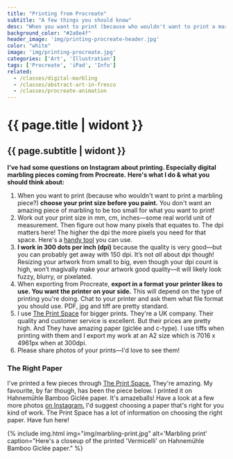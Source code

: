 ```yaml
---
title: "Printing from Procreate"
subtitle: "A few things you should know"
desc: "When you want to print (because who wouldn't want to print a marbling piece?) here's a few things I do. And a few things you should think about."
background_color: "#2a0e4f"
header_image: 'img/printing-procreate-header.jpg'
color: "white"
image: 'img/printing-procreate.jpg'
categories: ['Art', 'Illustration']
tags: ['Procreate', 'iPad', 'Info']
related:
  - /classes/digital-marbling
  - /classes/abstract-art-in-fresco
  - /classes/procreate-animation
---
```

# {{ page.title | widont  }}
## {{ page.subtitle | widont  }}

**I've had some questions on Instagram about printing. Especially digital marbling pieces coming from Procreate.**
**Here's what I do & what you should think about:**

1. When you want to print (because who wouldn't want to print a marbling piece?) **choose your print size before you paint.** You don't want an amazing piece of marbling to be too small for what you want to print!
3. Work out your print size in mm, cm, inches—some real world unit of measurement. Then figure out how many pixels that equates to. The dpi matters here! The higher the dpi the more pixels you need for that space. Here's a [handy tool](https://www.pixelcalculator.com) you can use.
2. **I work in 300 dots per inch (dpi)** because the quality is very good—but you can probably get away with 150 dpi. It’s not *all* about dpi though! Resizing your artwork from small to big, even though your dpi count is high, won’t magivally make your artwork good quality—it will likely look fuzzy, blurry, or pixelated.
4. When exporting from Procreate, **export in a format your printer likes to use. You want the printer on your side.** This will depend on the type of printing you're doing. Chat to your printer and ask them what file format you should use. PDF, jpg and tiff are pretty standard.
5. I use [The Print Space](https://www.theprintspace.co.uk/) for bigger prints. They're a UK company. Their quality and customer service is excellent. But their prices are pretty high. And They have amazing paper (giclée and c-type). I use tiffs when printing with them and I export my work at an A2 size which is 7016 x 4961px when at 300dpi.
6. Please share photos of your prints—I'd love to see them!

### The Right Paper
I've printed a few pieces through [The Print Space.](https://www.theprintspace.co.uk/) They're amazing. My favourite, by far though, has been the piece below. I printed it on Hahnemühle Bamboo Giclée paper. It's amazeballs! Have a look at a few more photos [on Instagram.](https://www.instagram.com/p/Bvv2pp2FMgT/) I'd suggest choosing a paper that's right for you kind of work. The Print Space has a lot of information on choosing the right paper. Have fun here!

{% include img.html img="img/marbling-print.jpg" alt='Marbling print' caption="Here's a closeup of the printed 'Vermicelli' on Hahnemühle Bamboo Giclée paper." %}